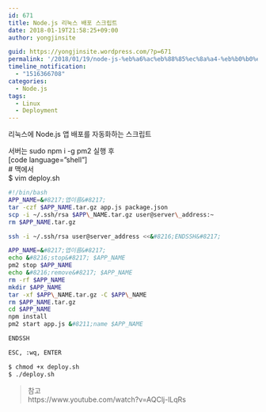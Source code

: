 ```yaml
---
id: 671
title: Node.js 리눅스 배포 스크립트
date: 2018-01-19T21:58:25+09:00
author: yongjinsite

guid: https://yongjinsite.wordpress.com/?p=671
permalink: '/2018/01/19/node-js-%eb%a6%ac%eb%88%85%ec%8a%a4-%eb%b0%b0%ed%8f%ac-%ec%8a%a4%ed%81%ac%eb%a6%bd%ed%8a%b8/'
timeline_notification:
  - "1516366708"
categories:
  - Node.js
tags:
  - Linux
  - Deployment
---
```


리눅스에 Node.js 앱 배포를 자동화하는 스크립트

서버는 sudo npm i -g pm2 실행 후  
[code language=&#8221;shell&#8221;]  
\# 맥에서  
$ vim deploy.sh  
```bash
#!/bin/bash  
APP_NAME=&#8217;앱이름&#8217;  
tar -czf $APP_NAME.tar.gz app.js package.json  
scp -i ~/.ssh/rsa $APP\_NAME.tar.gz user@server\_address:~  
rm $APP_NAME.tar.gz

ssh -i ~/.ssh/rsa user@server_address <<&#8216;ENDSSH&#8217;

APP_NAME=&#8217;앱이름&#8217;  
echo &#8216;stop&#8217; $APP_NAME  
pm2 stop $APP_NAME  
echo &#8216;remove&#8217; $APP_NAME  
rm -rf $APP_NAME  
mkdir $APP_NAME  
tar -xf $APP\_NAME.tar.gz -C $APP\_NAME  
rm $APP_NAME.tar.gz  
cd $APP_NAME  
npm install  
pm2 start app.js &#8211;name $APP_NAME

ENDSSH  

ESC, :wq, ENTER

$ chmod +x deploy.sh  
$ ./deploy.sh  
```


<div>
</div>

> <div>
>   참고
> </div>
> 
> <div>
>   https://www.youtube.com/watch?v=AQClj-lLqRs
> </div>

 